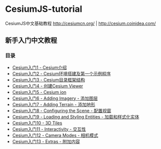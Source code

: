 # CesiumJS-tutorial
CesiumJS中文基础教程 http://cesiumcn.org/ | http://cesium.coinidea.com/

## 新手入门中文教程
### 目录
- <a href="/topic/137.html" target="_blank">Cesium入门1 - Cesium介绍</a>
- <a href="/topic/138.html" target="_blank">Cesium入门2 - Cesium环境搭建及第一个示例程序</a>
- <a href="/topic/144.html" target="_blank">Cesium入门3 - Cesium目录框架结构</a>
- <a href="/topic/152.html" target="_blank">Cesium入门4 - 创建Cesium Viewer</a>
- <a href="/topic/153.html" target="_blank">Cesium入门5 - Cesium ion</a>
- <a href="/topic/156.html" target="_blank">Cesium入门6 - Adding Imagery - 添加图层</a>
- <a href="/topic/157.html" target="_blank">Cesium入门7 - Adding Terrain - 添加地形</a>
- <a href="/topic/160.html" target="_blank">Cesium入门8 - Configuring the Scene - 配置视窗</a>
- <a href="/topic/161.html" target="_blank">Cesium入门9 - Loading and Styling Entities - 加载和样式化实体</a>
- <a href="/topic/163.html" target="_blank">Cesium入门10 - 3D Tiles</a>
- <a href="/topic/164.html" target="_blank">Cesium入门11 - Interactivity - 交互性</a>
- <a href="/topic/165.html" target="_blank">Cesium入门12 - Camera Modes - 相机模式</a>
- <a href="/topic/166.html" target="_blank">Cesium入门13 - Extras - 附加内容</a>

